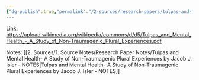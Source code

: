 ```yaml
---
{"dg-publish":true,"permalink":"/2-sources/research-papers/tulpas-and-mental-health-a-study-of-non-traumagenic-plural-experiences-by-jacob-j-isler/","tags":["#source","#research-paper"]}
---
```


Link: https://upload.wikimedia.org/wikipedia/commons/d/d5/Tulpas_and_Mental_Health_-_A_Study_of_Non-Traumagenic_Plural_Experiences.pdf


Notes:
[[2. Sources/1. Source Notes/Research Paper Notes/Tulpas and Mental Health- A Study of  Non-Traumagenic Plural Experiences by Jacob J. Isler - NOTES\|Tulpas and Mental Health- A Study of  Non-Traumagenic Plural Experiences by Jacob J. Isler - NOTES]]
